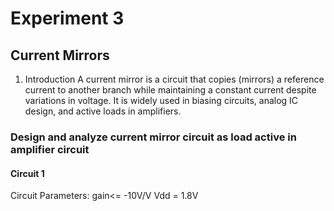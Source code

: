 # Experiment 3
## Current Mirrors
1. Introduction
A current mirror is a circuit that copies (mirrors) a reference current to another branch while maintaining a constant current despite variations in voltage. It is widely used in biasing circuits, analog IC design, and active loads in amplifiers.
### Design and analyze current mirror circuit as load active in amplifier circuit
#### Circuit 1
Circuit Parameters: gain<= -10V/V   Vdd = 1.8V
